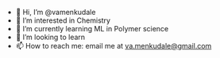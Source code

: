 - 👋 Hi, I’m @vamenkudale
- 👀 I’m interested in Chemistry
- 🌱 I’m currently learning ML in Polymer science
- 💞️ I’m looking to learn
- 📫 How to reach me: email me at va.menkudale@gmail.com

